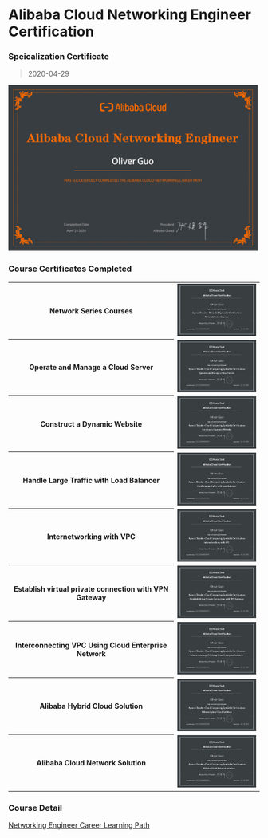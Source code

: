 # Alibaba Cloud Networking Engineer Certification

### Speicalization Certificate 
> 2020-04-29
<img src="https://github.com/oliguo/Memos/blob/master/certificates/AliCloud/Networking/Alibaba%20Cloud%20Networking%20Engineer%20Certification.png" width="500">

### Course Certificates Completed
<table>
  <tr>
  <th>Network Series Courses</th>
  <td><img src="https://github.com/oliguo/Memos/blob/master/certificates/AliCloud/Networking/Network%20Series%20Courses.png" width="200"></td>
  </tr>
  <tr>
  <th>Operate and Manage a Cloud Server</th>
  <td><img src="https://github.com/oliguo/Memos/blob/master/certificates/AliCloud/Networking/Operate%20and%20Manage%20a%20Cloud%20Server.png" width="200"></td>
  </tr>
  <tr>
  <th>Construct a Dynamic Website</th>
  <td><img src="https://github.com/oliguo/Memos/blob/master/certificates/AliCloud/Networking/Construct%20a%20dynamic%20website.png" width="200"></td>
  </tr>
  <tr>
  <th>Handle Large Traffic with Load Balancer</th>
  <td><img src="https://github.com/oliguo/Memos/blob/master/certificates/AliCloud/Networking/Handle%20Large%20Traffic%20With%20Load%20Balancer.png" width="200"></td>
  </tr>
  <tr>
  <th>Internetworking with VPC</th>
  <td><img src="https://github.com/oliguo/Memos/blob/master/certificates/AliCloud/Networking/Internetworking%20With%20VPC.png" width="200"></td>
  </tr>
  <tr>
  <th>Establish virtual private connection with VPN Gateway</th>
  <td><img src="https://github.com/oliguo/Memos/blob/master/certificates/AliCloud/Networking/Establish%20virtual%20private%20connection%20with%20VPN%20Gateway.png" width="200"></td>
  </tr>
  <tr>
  <th>Interconnecting VPC Using Cloud Enterprise Network</th>
  <td><img src="https://github.com/oliguo/Memos/blob/master/certificates/AliCloud/Networking/Interconnecting%20VPC%20Using%20Cloud%20Enterprise%20Network.png" width="200"></td>
  </tr>
  <tr>
  <th>Alibaba Hybrid Cloud Solution</th>
  <td><img src="https://github.com/oliguo/Memos/blob/master/certificates/AliCloud/Networking/Alibaba%20Hybrid%20Cloud%20Solution.png" width="200"></td>
  </tr>
  <tr>
  <th>Alibaba Cloud Network Solution</th>
  <td><img src="https://github.com/oliguo/Memos/blob/master/certificates/AliCloud/Networking/Alibaba%20Cloud%20Network%20Solution.png" width="200"></td>
  </tr>
</table>

### Course Detail
[Networking Engineer Career Learning Path ](https://edu.alibabacloud.com/certification/network-learningpath)
